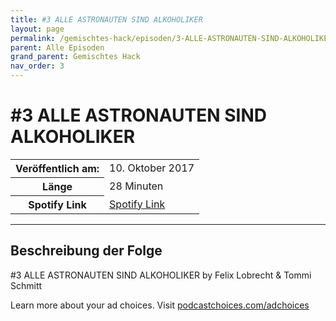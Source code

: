 ```yaml
---
title: #3 ALLE ASTRONAUTEN SIND ALKOHOLIKER
layout: page
permalink: /gemischtes-hack/episoden/3-ALLE-ASTRONAUTEN-SIND-ALKOHOLIKER
parent: Alle Episoden
grand_parent: Gemischtes Hack
nav_order: 3
---
```


# #3 ALLE ASTRONAUTEN SIND ALKOHOLIKER
<table class="resp-table dcf-table dcf-table-responsive dcf-table-bordered dcf-table-striped dcf-w-100%">
                    <tbody>
                        <tr>
                            <th scope="row">Veröffentlich am:</th>
                            <td data-label="Veröffentlich am:">10. Oktober 2017</td>
                        </tr>
                        <tr>
                            <th scope="row">Länge </th>
                            <td data-label="Länge ">28 Minuten</td>
                        </tr><tr>
                                <th scope="row">Spotify Link</th>
                                <td data-label="Spotify Link"><a href="https://open.spotify.com/episode/120B16UpoXcqbc7PYGRxTl">Spotify Link</a></td>
                            </tr></tbody>
                </table>

***

## Beschreibung der Folge

<div>
<p>#3 ALLE ASTRONAUTEN SIND ALKOHOLIKER by Felix Lobrecht &amp; Tommi Schmitt</p><p> </p><p>Learn more about your ad choices. Visit <a href="https://podcastchoices.com/adchoices">podcastchoices.com/adchoices</a></p>  
</div>

